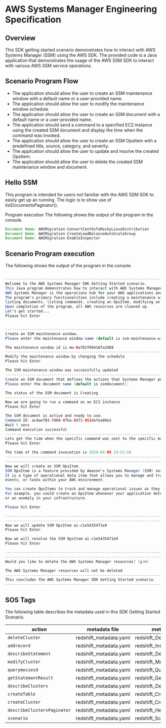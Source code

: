 #  AWS Systems Manager Engineering Specification

## Overview
   This SDK getting started scenario demonstrates how to interact with AWS Systems Manager (SSM) using the AWS SDK. The provided code is a Java application that demonstrates the usage of the AWS SSM SDK to interact with various AWS SSM service operations.

## Scenario Program Flow
   - The application should allow the user to create an SSM maintenance window with a default name or a user-provided name.
   - The application should allow the user to modify the maintenance window schedule.
   - The application should allow the user to create an SSM document with a default name or a user-provided name.
   - The application should send a command to a specified EC2 instance using the created SSM document and display the time when the command was invoked.
   - The application should allow the user to create an SSM OpsItem with a predefined title, source, category, and severity.
   - The application should allow the user to update and resolve the created OpsItem.
   - The application should allow the user to delete the created SSM maintenance window and document.

## Hello SSM
This program is intended for users not familiar with the AWS SSM SDK to easily get up an running. The logic is to show use of listDocumentsPaginator().

Program execution
The following shows the output of the program in the console.

 ``` java
Document Name: AWSMigration-ConvertCentOsToRockyLinuxDistribution
Document Name: AWSMigration-CreateLoadBalanceAutoScaleGroup
Document Name: AWSMigration-EnableInspector


 ```

## Scenario Program execution
The following shows the output of the program in the console. 
 

   ``` java

--------------------------------------------------------------------------------
Welcome to the AWS Systems Manager SDK Getting Started scenario.
This Java program demonstrates how to interact with AWS Systems Manager using the AWS SDK for Java (v2).
AWS Systems Manager is the operations hub for your AWS applications and resources and a secure end-to-end management solution.
The program's primary functionalities include creating a maintenance window, creating a document, sending a command to a document,
listing documents, listing commands, creating an OpsItem, modifying an OpsItem, and deleting AWS SSM resources.
Upon completion of the program, all AWS resources are cleaned up.
Let's get started...
Please hit Enter


--------------------------------------------------------------------------------
Create an SSM maintenance window.
Please enter the maintenance window name (default is ssm-maintenance-window):

The maintenance window id is mw-0a782f69416fa2d68
--------------------------------------------------------------------------------
Modify the maintenance window by changing the schedule
Please hit Enter

The SSM maintenance window was successfully updated
--------------------------------------------------------------------------------
Create an SSM document that defines the actions that Systems Manager performs on your managed nodes.
Please enter the document name (default is ssmdocument):

The status of the SSM document is Creating
--------------------------------------------------------------------------------
Now we are going to run a command on an EC2 instance
Please hit Enter

The SSM document is active and ready to use.
Command ID: ac4aef03-7d60-4fba-8d71-051defea89e2
Wait 5 secs
Command execution successful
--------------------------------------------------------------------------------
Lets get the time when the specific command was sent to the specific managed node
Please hit Enter

The time of the command invocation is 2024-04-09 14:52:50
--------------------------------------------------------------------------------
--------------------------------------------------------------------------------
 Now we will create an SSM OpsItem.
 SSM OpsItem is a feature provided by Amazon's Systems Manager (SSM) service.
 It is a type of operational data item that allows you to manage and track various operational issues,
 events, or tasks within your AWS environment.

 You can create OpsItems to track and manage operational issues as they arise.
 For example, you could create an OpsItem whenever your application detects a critical error
 or an anomaly in your infrastructure.

Please hit Enter

--------------------------------------------------------------------------------
--------------------------------------------------------------------------------
Now we will update SSM OpsItem oi-c1e5435471e9
Please hit Enter

Now we will resolve the SSM OpsItem oi-c1e5435471e9
Please hit Enter

--------------------------------------------------------------------------------
--------------------------------------------------------------------------------
Would you like to delete the AWS Systems Manager resources? (y/n)

The AWS Systems Manager resources will not be deleted
--------------------------------------------------------------------------------
This concludes the AWS Systems Manager SDK Getting Started scenario.
--------------------------------------------------------------------------------

   ```

## SOS Tags

The following table describes the metadata used in this SDK Getting Started Scenario.


| action                       | metadata file                | metadata key                            |
|------------------------------|------------------------------|---------------------------------------- |
| `deleteCluster`              | redshift_metadata.yaml       | redshift_DeleteCluster                  |
| `addrecord`                  | redshift_metadata.yaml       | redshift_Insert                         |
| `describeStatement`          | redshift_metadata.yaml       | redshift_DescribeStatement              |
| `modifyCluster `             | redshift_metadata.yaml       | redshift_ModifyCluster                  |
| `querymoviesd`               | redshift_metadata.yaml       | redshift_Query                          |
| `getStatementResult`         | redshift_metadata.yaml       | redshift_GetStatementResult             |
| `describeClusters`           | redshift_metadata.yaml       | redshift_DescribeClusters               |
| `createTable `               | redshift_metadata.yaml       | redshift_CreateTable                    |
| `createCluster `             | redshift_metadata.yaml       | redshift_CreateCluster                  |
| `describeClustersPaginator ` | redshift_metadata.yaml       | redshift_Hello                          |
| `scenario`                   | redshift_metadata.yaml       | redshift_Scenario                        |